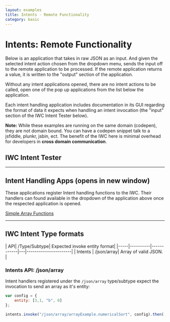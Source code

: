 ```yaml
---
layout: examples
title: Intents - Remote Functionality
category: basic
---
```


# Intents: Remote Functionality
Below is an application that takes in raw JSON as an input. And given the selected intent action chosen from the 
dropdown menu, sends the input off to the remote application to be processed. If the remote application returns a
value, it is written to the "output" section of the application.

Without any intent applications opened, there are no intent actions to be called, open one of the pop up applications
from the list below the application.


Each intent handling application includes documentation in its GUI regarding the format of data it expects when handling 
an intent invocation (the "input" section of the IWC Intent Tester below).

**Note:** While these examples are running on the same domain (codepen), they are not domain bound. You can have a
codepen snippet talk to a jsfiddle, plunkr, jsbin, ect. The benefit of the IWC here is minimal overhead for developers
in **cross domain communication**.

## IWC Intent Tester
<p data-height="500" data-theme-id="0" data-slug-hash="ZQbGZq" data-default-tab="Result" data-user="Kevin-K" class='codepen'>


***

## Intent Handling Apps (opens in new window)
These applications register Intent handling functions to the IWC. Their handlers can found available in the dropdown
of the application above once the respected application is opened. 
<div class="app-list">
    <a href="#"  onClick="openPopup('LGGWQj','Simple Array Functions');return false;" >Simple Array Functions</a>
</div>

<script type="text/javascript">
    var openPopup = function(hash,title,height,width){
        if(!hash) {
            return;
        }
        title = title || '';
        height = height || 600;
        width = width || 500;
        var settings = "height=" + height + ", width=" + width;
        window.open('popupPen.html?title=' + title + '&hash='+hash, hash, settings);
    };
</script>

***

## IWC Intent Type formats
| API| /Type/Subtype| Expected invoke entity format|
|-----|----------|------------|---|----------------------|
| Intents | /json/array| Array of valid JSON. |
 
### Intents API: /json/array
Intent handlers registered under the `/json/array` type/subtype expect the invocation to send an array as it's entity:

``` js
var config = {
    entity: [3,1, "b", 0]
};

intents.invoke("/json/array/arrayExample.numericalSort", config).then(...);
```
